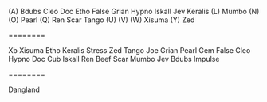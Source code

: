 
 (A)
Bdubs
Cleo
Doc
Etho
False
Grian
Hypno
Iskall
Jev
Keralis
 (L)
Mumbo
 (N)
 (O)
Pearl
 (Q)
Ren
Scar
Tango
 (U)
 (V)
 (W)
Xisuma
 (Y)
Zed

========

Xb
Xisuma
Etho
Keralis
Stress
Zed
Tango
Joe
Grian
Pearl
Gem
False
Cleo
Hypno
Doc
Cub
Iskall
Ren
Beef
Scar
Mumbo
Jev
Bdubs
Impulse

========

Dangland


